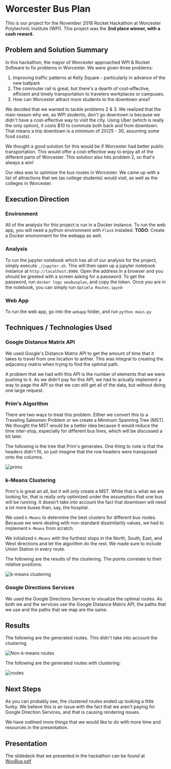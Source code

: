 # Worcester Bus Plan
This is our project for the November 2018 Rocket Hackathon at Worcester
Polytechnic Institute (WPI). This project was the **2nd place winner, with a cash
reward.**


## Problem and Solution Summary
In this hackathon, the mayor of Worcester
approached WPI & Rocket Software to fix problems in Worcester. We were given
three problems:

1. Improving traffic patterns at Kelly Square - particularly in advance of 
   the new ballpark
2. The commuter rail is great, but there's a dearth of cost-effective, efficient
   and timely transportation to travelers workplaces or campuses. 
3. How can Worcester attract more students to the downtown area? 

We decided that we wanted to tackle problems 2 & 3. We realized that the main
reason why we, as WPI students, don't go downtown is because we didn't have a
cost-effective way to visit the city. Using Uber (which is really the only
option), it costs $10 to commute both back and from downtown. That means a trip
downtown is a minimum of $20 ($25 - 30, assuming some food costs). 

We thought a good solution for this would be if Worcester had better public
transportation. This would offer a cost-effective way to enjoy all of the
different parts of Worcester. This solution also hits problem 2, so that's
always a win!

Our idea was to optimize the bus routes in Worcester. We came up with a list of
attractions that we (as college students) would visit, as well as the colleges
in Worcester.


## Execution Direction

### Environment
All of the analysis for this project is run in a Docker instance. To run the web
app, you will need a python environment with `Flask` installed. **TODO**: Create
a Docker environment for the webapp as well.


### Analysis
To run the jupyter notebook which has all of our analysis for the project,
simply execute `./jupyter.sh`. This will then open up a jupyter notebook
instance at `http://localhost:8900`. Open the address in a browser and you
should be greeted with a screen asking for a password. To get the password, run
`docker logs woobusplan`, and copy the token. Once you are in the notebook, you
can simply run `Optimla Routes.ipynb`


### Web App
To run the web app, go into the `webapp` folder, and run `python main.py`


## Techniques / Technologies Used

### Google Distance Matrix API
We used Google's Distance Matrix API to get the amount of time that it takes to
travel from one location to anther. This was integral to creating the adjacency
matrix when trying to find the optimal path.

A problem that we had with this API is the number of elements that we were
pushing to it. As we didn't pay for this API, we had to actually implement a way
to page the API so that we can still get all of the data, but without doing one
large request. 


### Prim's Algorithm
There are two ways to treat this problem. Either we convert this to a Traveling
Salesmen Problem or we create a Minimum Spanning Tree (MST). We thought the MST
would be a better idea because it would reduce the time inter-stop, especially
for different bus lines, which will be discussed a bit later. 

The following is the tree that Prim's generates. One thing to note is that the
headers didn't fit, so just imagine that the row headers were transposed onto
the columns.

![prims](img/prims.jpeg)


### k-Means Clustering
Prim's is great an all, but it will only create a MST. While that is what we are
looking for, that is really only optimized under the assumption that one bus
will be running. It doesn't take into account the fact that downtown will need a
lot more buses than, say, the hospital.

We used `k-Means` to determine the best clusters for different bus routes.
Because we were dealing with non-standard dissimilarity values, we had to
implement `k-Means` from scratch.

We initialized `k-Means` with the furthest stops in the North, South, East, and
West directions and let the algorithm do the rest. We made sure to include Union
Station in every route. 

The following are the results of the clustering. The points correlate to their
relative positions.

![k-means clustering](img/k-means.png)


### Google Directions Services
We used the Google Directions Services to visualize the optimal routes. As both
we and the services use the Google Distance Matrix API, the paths that we use
and the paths that we map are the same.


## Results
The following are the generated routes. This didn't take into account the
clustering.

![Non-k-means routes](img/routes-no-cluster.png)

The following are the generated routes with clustering:

![routes](img/routes-clustered.jpeg)


## Next Steps
As you can probably see, the clustered routes ended up looking a little funky.
We believe this is an issue with the fact that we aren't paying for Google
Direction Services, and that is causing rendering issues. 

We have outlined more things that we would like to do with more time and
resources in the presentation.

## Presentation
The slidedeck that we presented in the hackathon can be found at
[WooBus.pdf](WooBus.pdf)
